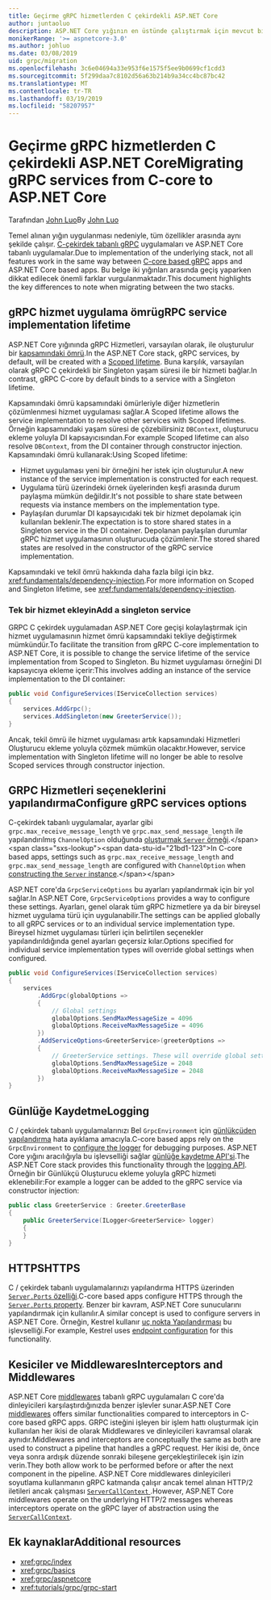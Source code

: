 ```yaml
---
title: Geçirme gRPC hizmetlerden C çekirdekli ASP.NET Core
author: juntaoluo
description: ASP.NET Core yığının en üstünde çalıştırmak için mevcut bir C çekirdek tabanlı gRPC uygulamayı taşımayı öğreneceksiniz.
monikerRange: '>= aspnetcore-3.0'
ms.author: johluo
ms.date: 03/08/2019
uid: grpc/migration
ms.openlocfilehash: 3c6e04694a33e953f6e1575f5ee9b0699cf1cdd3
ms.sourcegitcommit: 5f299daa7c8102d56a63b214b9a34cc4bc87bc42
ms.translationtype: MT
ms.contentlocale: tr-TR
ms.lasthandoff: 03/19/2019
ms.locfileid: "58207957"
---
```

# <a name="migrating-grpc-services-from-c-core-to-aspnet-core"></a><span data-ttu-id="21bd1-103">Geçirme gRPC hizmetlerden C çekirdekli ASP.NET Core</span><span class="sxs-lookup"><span data-stu-id="21bd1-103">Migrating gRPC services from C-core to ASP.NET Core</span></span>

<span data-ttu-id="21bd1-104">Tarafından [John Luo](https://github.com/juntaoluo)</span><span class="sxs-lookup"><span data-stu-id="21bd1-104">By [John Luo](https://github.com/juntaoluo)</span></span>

<span data-ttu-id="21bd1-105">Temel alınan yığın uygulanması nedeniyle, tüm özellikler arasında aynı şekilde çalışır. [C-çekirdek tabanlı gRPC](https://grpc.io/blog/grpc-stacks) uygulamaları ve ASP.NET Core tabanlı uygulamalar.</span><span class="sxs-lookup"><span data-stu-id="21bd1-105">Due to implementation of the underlying stack, not all features work in the same way between [C-core based gRPC](https://grpc.io/blog/grpc-stacks) apps and ASP.NET Core based apps.</span></span> <span data-ttu-id="21bd1-106">Bu belge iki yığınları arasında geçiş yaparken dikkat edilecek önemli farklar vurgulanmaktadır.</span><span class="sxs-lookup"><span data-stu-id="21bd1-106">This document highlights the key differences to note when migrating between the two stacks.</span></span>

## <a name="grpc-service-implementation-lifetime"></a><span data-ttu-id="21bd1-107">gRPC hizmet uygulama ömrü</span><span class="sxs-lookup"><span data-stu-id="21bd1-107">gRPC service implementation lifetime</span></span>

<span data-ttu-id="21bd1-108">ASP.NET Core yığınında gRPC Hizmetleri, varsayılan olarak, ile oluşturulur bir [kapsamındaki ömrü](xref:fundamentals/dependency-injection).</span><span class="sxs-lookup"><span data-stu-id="21bd1-108">In the ASP.NET Core stack, gRPC services, by default, will be created with a [Scoped lifetime](xref:fundamentals/dependency-injection).</span></span> <span data-ttu-id="21bd1-109">Buna karşılık, varsayılan olarak gRPC C çekirdekli bir Singleton yaşam süresi ile bir hizmeti bağlar.</span><span class="sxs-lookup"><span data-stu-id="21bd1-109">In contrast, gRPC C-core by default binds to a service with a Singleton lifetime.</span></span>

<span data-ttu-id="21bd1-110">Kapsamındaki ömrü kapsamındaki ömürleriyle diğer hizmetlerin çözümlenmesi hizmet uygulaması sağlar.</span><span class="sxs-lookup"><span data-stu-id="21bd1-110">A Scoped lifetime allows the service implementation to resolve other services with Scoped lifetimes.</span></span> <span data-ttu-id="21bd1-111">Örneğin kapsamındaki yaşam süresi de çözebilirsiniz `DBContext`, oluşturucu ekleme yoluyla DI kapsayıcısından.</span><span class="sxs-lookup"><span data-stu-id="21bd1-111">For example Scoped lifetime can also resolve `DBContext`, from the DI container through constructor injection.</span></span> <span data-ttu-id="21bd1-112">Kapsamındaki ömrü kullanarak:</span><span class="sxs-lookup"><span data-stu-id="21bd1-112">Using Scoped lifetime:</span></span>

* <span data-ttu-id="21bd1-113">Hizmet uygulaması yeni bir örneğini her istek için oluşturulur.</span><span class="sxs-lookup"><span data-stu-id="21bd1-113">A new instance of the service implementation is constructed for each request.</span></span>
* <span data-ttu-id="21bd1-114">Uygulama türü üzerindeki örnek üyelerinden keşfi arasında durum paylaşma mümkün değildir.</span><span class="sxs-lookup"><span data-stu-id="21bd1-114">It's not possible to share state between requests via instance members on the implementation type.</span></span>
* <span data-ttu-id="21bd1-115">Paylaşılan durumlar DI kapsayıcıdaki tek bir hizmet depolamak için kullanılan beklenir.</span><span class="sxs-lookup"><span data-stu-id="21bd1-115">The expectation is to store shared states in a Singleton service in the DI container.</span></span> <span data-ttu-id="21bd1-116">Depolanan paylaşılan durumlar gRPC hizmet uygulamasının oluşturucuda çözümlenir.</span><span class="sxs-lookup"><span data-stu-id="21bd1-116">The stored shared states are resolved in the constructor of the gRPC service implementation.</span></span> 

<span data-ttu-id="21bd1-117">Kapsamındaki ve tekil ömrü hakkında daha fazla bilgi için bkz. <xref:fundamentals/dependency-injection>.</span><span class="sxs-lookup"><span data-stu-id="21bd1-117">For more information on Scoped and Singleton lifetime, see <xref:fundamentals/dependency-injection>.</span></span>

### <a name="add-a-singleton-service"></a><span data-ttu-id="21bd1-118">Tek bir hizmet ekleyin</span><span class="sxs-lookup"><span data-stu-id="21bd1-118">Add a singleton service</span></span>

<span data-ttu-id="21bd1-119">GRPC C çekirdek uygulamadan ASP.NET Core geçişi kolaylaştırmak için hizmet uygulamasının hizmet ömrü kapsamındaki tekliye değiştirmek mümkündür.</span><span class="sxs-lookup"><span data-stu-id="21bd1-119">To facilitate the transition from gRPC C-core implementation to ASP.NET Core, it is possible to change the service lifetime of the service implementation from Scoped to Singleton.</span></span> <span data-ttu-id="21bd1-120">Bu hizmet uygulaması örneğini DI kapsayıcıya ekleme içerir:</span><span class="sxs-lookup"><span data-stu-id="21bd1-120">This involves adding an instance of the service implementation to the DI container:</span></span>

```csharp
public void ConfigureServices(IServiceCollection services)
{
    services.AddGrpc();
    services.AddSingleton(new GreeterService());
}
```

<span data-ttu-id="21bd1-121">Ancak, tekil ömrü ile hizmet uygulaması artık kapsamındaki Hizmetleri Oluşturucu ekleme yoluyla çözmek mümkün olacaktır.</span><span class="sxs-lookup"><span data-stu-id="21bd1-121">However, service implementation with Singleton lifetime will no longer be able to resolve Scoped services through constructor injection.</span></span>

## <a name="configure-grpc-services-options"></a><span data-ttu-id="21bd1-122">GRPC Hizmetleri seçeneklerini yapılandırma</span><span class="sxs-lookup"><span data-stu-id="21bd1-122">Configure gRPC services options</span></span>

<span data-ttu-id="21bd1-123">C-çekirdek tabanlı uygulamalar, ayarlar gibi `grpc.max_receive_message_length` ve `grpc.max_send_message_length` ile yapılandırılmış `ChannelOption` olduğunda [oluşturmak `Server` örneği](https://grpc.io/grpc/csharp/api/Grpc.Core.Server.html#Grpc_Core_Server__ctor_System_Collections_Generic_IEnumerable_Grpc_Core_ChannelOption__).</span><span class="sxs-lookup"><span data-stu-id="21bd1-123">In C-core based apps, settings such as `grpc.max_receive_message_length` and `grpc.max_send_message_length` are configured with `ChannelOption` when [constructing the `Server` instance](https://grpc.io/grpc/csharp/api/Grpc.Core.Server.html#Grpc_Core_Server__ctor_System_Collections_Generic_IEnumerable_Grpc_Core_ChannelOption__).</span></span>

<span data-ttu-id="21bd1-124">ASP.NET core'da `GrpcServiceOptions` bu ayarları yapılandırmak için bir yol sağlar.</span><span class="sxs-lookup"><span data-stu-id="21bd1-124">In ASP.NET Core, `GrpcServiceOptions` provides a way to configure these settings.</span></span> <span data-ttu-id="21bd1-125">Ayarları, genel olarak tüm gRPC hizmetlere ya da bir bireysel hizmet uygulama türü için uygulanabilir.</span><span class="sxs-lookup"><span data-stu-id="21bd1-125">The settings can be applied globally to all gRPC services or to an individual service implementation type.</span></span> <span data-ttu-id="21bd1-126">Bireysel hizmet uygulaması türleri için belirtilen seçenekler yapılandırıldığında genel ayarları geçersiz kılar.</span><span class="sxs-lookup"><span data-stu-id="21bd1-126">Options specified for individual service implementation types will override global settings when configured.</span></span>

```csharp
public void ConfigureServices(IServiceCollection services)
{
    services
        .AddGrpc(globalOptions =>
        {
            // Global settings
            globalOptions.SendMaxMessageSize = 4096
            globalOptions.ReceiveMaxMessageSize = 4096
        })
        .AddServiceOptions<GreeterService>(greeterOptions =>
        {
            // GreeterService settings. These will override global settings
            globalOptions.SendMaxMessageSize = 2048
            globalOptions.ReceiveMaxMessageSize = 2048
        })
}
```

## <a name="logging"></a><span data-ttu-id="21bd1-127">Günlüğe Kaydetme</span><span class="sxs-lookup"><span data-stu-id="21bd1-127">Logging</span></span>

<span data-ttu-id="21bd1-128">C / çekirdek tabanlı uygulamalarınızı Bel `GrpcEnvironment` için [günlükçüden yapılandırma](https://grpc.io/grpc/csharp/api/Grpc.Core.GrpcEnvironment.html?q=size#Grpc_Core_GrpcEnvironment_SetLogger_Grpc_Core_Logging_ILogger_) hata ayıklama amacıyla.</span><span class="sxs-lookup"><span data-stu-id="21bd1-128">C-core based apps rely on the `GrpcEnvironment` to [configure the logger](https://grpc.io/grpc/csharp/api/Grpc.Core.GrpcEnvironment.html?q=size#Grpc_Core_GrpcEnvironment_SetLogger_Grpc_Core_Logging_ILogger_) for debugging purposes.</span></span> <span data-ttu-id="21bd1-129">ASP.NET Core yığını aracılığıyla bu işlevselliği sağlar [günlüğe kaydetme API'si](xref:fundamentals/logging/index).</span><span class="sxs-lookup"><span data-stu-id="21bd1-129">The ASP.NET Core stack provides this functionality through the [logging API](xref:fundamentals/logging/index).</span></span> <span data-ttu-id="21bd1-130">Örneğin bir Günlükçü Oluşturucu ekleme yoluyla gRPC hizmeti eklenebilir:</span><span class="sxs-lookup"><span data-stu-id="21bd1-130">For example a logger can be added to the gRPC service via constructor injection:</span></span>

```csharp
public class GreeterService : Greeter.GreeterBase
{
    public GreeterService(ILogger<GreeterService> logger)
    {
    }
}
```

## <a name="https"></a><span data-ttu-id="21bd1-131">HTTPS</span><span class="sxs-lookup"><span data-stu-id="21bd1-131">HTTPS</span></span>

<span data-ttu-id="21bd1-132">C / çekirdek tabanlı uygulamalarınızı yapılandırma HTTPS üzerinden [ `Server.Ports` özelliği](https://grpc.io/grpc/csharp/api/Grpc.Core.Server.html#Grpc_Core_Server_Ports).</span><span class="sxs-lookup"><span data-stu-id="21bd1-132">C-core based apps configure HTTPS through the [`Server.Ports` property](https://grpc.io/grpc/csharp/api/Grpc.Core.Server.html#Grpc_Core_Server_Ports).</span></span> <span data-ttu-id="21bd1-133">Benzer bir kavram, ASP.NET Core sunucularını yapılandırmak için kullanılır.</span><span class="sxs-lookup"><span data-stu-id="21bd1-133">A similar concept is used to configure servers in ASP.NET Core.</span></span> <span data-ttu-id="21bd1-134">Örneğin, Kestrel kullanır [uç nokta Yapılandırması](xref:fundamentals/servers/kestrel#endpoint-configuration) bu işlevselliği.</span><span class="sxs-lookup"><span data-stu-id="21bd1-134">For example, Kestrel uses [endpoint configuration](xref:fundamentals/servers/kestrel#endpoint-configuration) for this functionality.</span></span>

## <a name="interceptors-and-middlewares"></a><span data-ttu-id="21bd1-135">Kesiciler ve Middlewares</span><span class="sxs-lookup"><span data-stu-id="21bd1-135">Interceptors and Middlewares</span></span>

<span data-ttu-id="21bd1-136">ASP.NET Core [middlewares](xref:fundamentals/middleware/index) tabanlı gRPC uygulamaları C core'da dinleyicileri karşılaştırdığınızda benzer işlevler sunar.</span><span class="sxs-lookup"><span data-stu-id="21bd1-136">ASP.NET Core [middlewares](xref:fundamentals/middleware/index) offers similar functionalities compared to interceptors in C-core based gRPC apps.</span></span> <span data-ttu-id="21bd1-137">GRPC isteğini işleyen bir işlem hattı oluşturmak için kullanılan her ikisi de olarak Middlewares ve dinleyicileri kavramsal olarak aynıdır.</span><span class="sxs-lookup"><span data-stu-id="21bd1-137">Middlewares and interceptors are conceptually the same as both are used to construct a pipeline that handles a gRPC request.</span></span> <span data-ttu-id="21bd1-138">Her ikisi de, önce veya sonra ardışık düzende sonraki bileşene gerçekleştirilecek işin izin verin.</span><span class="sxs-lookup"><span data-stu-id="21bd1-138">They both allow work to be performed before or after the next component in the pipeline.</span></span> <span data-ttu-id="21bd1-139">ASP.NET Core middlewares dinleyicileri soyutlama kullanmanın gRPC katmanda çalışır ancak temel alınan HTTP/2 iletileri ancak çalışması [ `ServerCallContext` ](https://grpc.io/grpc/csharp/api/Grpc.Core.ServerCallContext.html).</span><span class="sxs-lookup"><span data-stu-id="21bd1-139">However, ASP.NET Core middlewares operate on the underlying HTTP/2 messages whereas interceptors operate on the gRPC layer of abstraction using the [`ServerCallContext`](https://grpc.io/grpc/csharp/api/Grpc.Core.ServerCallContext.html).</span></span>

## <a name="additional-resources"></a><span data-ttu-id="21bd1-140">Ek kaynaklar</span><span class="sxs-lookup"><span data-stu-id="21bd1-140">Additional resources</span></span>

* <xref:grpc/index>
* <xref:grpc/basics>
* <xref:grpc/aspnetcore>
* <xref:tutorials/grpc/grpc-start>
